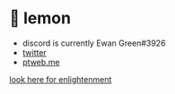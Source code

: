 # 🍋 lemon
- discord is currently Ewan Green#3926
- [twitter](https://twitter.com/ewangreen05)
- [ptweb.me](https://www.ptweb.me/profile/135)

[look here for enlightenment](http://this-isnt-a-link-stupid)
